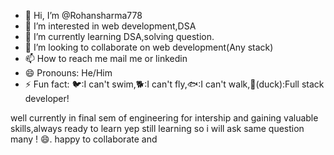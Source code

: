 - 👋 Hi, I’m @Rohansharma778
- 👀 I’m interested in web development,DSA
- 🌱 I’m currently learning DSA,solving question.
- 💞️ I’m looking to collaborate on web development(Any stack)
- 📫 How to reach me mail me or linkedin
- 😄 Pronouns: He/Him
- ⚡ Fun fact: 🐦:I can't swim,🐕:I can't fly,🐟:I can't walk,🦆(duck):Full stack developer!

well currently in final sem of engineering for intership and gaining valuable skills,always ready to learn 
yep still learning so i will ask same question many ! 😄.
happy to collaborate and 
<!---
Rohansharma778/Rohansharma778 is a ✨ special ✨ repository because its `README.md` (this file) appears on your GitHub profile.
You can click the Preview link to take a look at your changes.
--->
